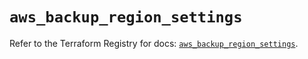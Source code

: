 # `aws_backup_region_settings`

Refer to the Terraform Registry for docs: [`aws_backup_region_settings`](https://registry.terraform.io/providers/hashicorp/aws/5.42.0/docs/resources/backup_region_settings).

